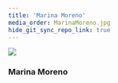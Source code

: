 ```yaml
---
title: 'Marina Moreno'
media_order: MarinaMoreno.jpg
hide_git_sync_repo_link: true
---
```


![](MarinaMoreno.jpg&resize=150,150&classes=right)

### Marina Moreno

